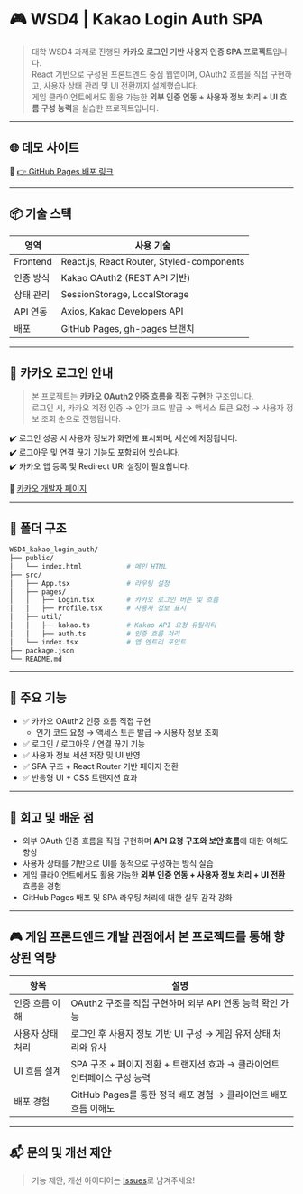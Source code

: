 
# 🎮 WSD4 | Kakao Login Auth SPA

> 대학 WSD4 과제로 진행된 **카카오 로그인 기반 사용자 인증 SPA 프로젝트**입니다.  
> React 기반으로 구성된 프론트엔드 중심 웹앱이며, OAuth2 흐름을 직접 구현하고, 사용자 상태 관리 및 UI 전환까지 설계했습니다.  
> 게임 클라이언트에서도 활용 가능한 **외부 인증 연동 + 사용자 정보 처리 + UI 흐름 구성 능력**을 실습한 프로젝트입니다.

---

## 🌐 데모 사이트

🚀 [👉 GitHub Pages 배포 링크](https://m97j.github.io/WSD4_kakao_login_auth)

---

## 📦 기술 스택

| 영역         | 사용 기술                                      |
|--------------|------------------------------------------------|
| Frontend     | React.js, React Router, Styled-components      |
| 인증 방식    | Kakao OAuth2 (REST API 기반)                   |
| 상태 관리    | SessionStorage, LocalStorage                   |
| API 연동     | Axios, Kakao Developers API                    |
| 배포         | GitHub Pages, gh-pages 브랜치                  |

---

## 🔐 카카오 로그인 안내

> 본 프로젝트는 **카카오 OAuth2 인증 흐름을 직접 구현**한 구조입니다.  
> 로그인 시, 카카오 계정 인증 → 인가 코드 발급 → 액세스 토큰 요청 → 사용자 정보 조회 순으로 진행됩니다.

✔️ 로그인 성공 시 사용자 정보가 화면에 표시되며, 세션에 저장됩니다.  
✔️ 로그아웃 및 연결 끊기 기능도 포함되어 있습니다.  
✔️ 카카오 앱 등록 및 Redirect URI 설정이 필요합니다.

📎 [카카오 개발자 페이지](https://developers.kakao.com/docs/latest/ko/tutorial/login)

---

## 🧩 폴더 구조

```bash
WSD4_kakao_login_auth/
├── public/
│   └── index.html           # 메인 HTML
├── src/
│   ├── App.tsx              # 라우팅 설정
│   ├── pages/
│   │   ├── Login.tsx        # 카카오 로그인 버튼 및 흐름
│   │   ├── Profile.tsx      # 사용자 정보 표시
│   ├── util/
│   │   ├── kakao.ts         # Kakao API 요청 유틸리티
│   │   ├── auth.ts          # 인증 흐름 처리
│   └── index.tsx            # 앱 엔트리 포인트
├── package.json
└── README.md
```

---

## 🚀 주요 기능

- ✅ 카카오 OAuth2 인증 흐름 직접 구현
  - 인가 코드 요청 → 액세스 토큰 발급 → 사용자 정보 조회
- ✅ 로그인 / 로그아웃 / 연결 끊기 기능
- ✅ 사용자 정보 세션 저장 및 UI 반영
- ✅ SPA 구조 + React Router 기반 페이지 전환
- ✅ 반응형 UI + CSS 트랜지션 효과

---

## 📝 회고 및 배운 점

- 외부 OAuth 인증 흐름을 직접 구현하며 **API 요청 구조와 보안 흐름**에 대한 이해도 향상
- 사용자 상태를 기반으로 UI를 동적으로 구성하는 방식 실습
- 게임 클라이언트에서도 활용 가능한 **외부 인증 연동 + 사용자 정보 처리 + UI 전환** 흐름을 경험
- GitHub Pages 배포 및 SPA 라우팅 처리에 대한 실무 감각 강화

---

## 🎮 게임 프론트엔드 개발 관점에서 본 프로젝트를 통해 향상된 역량

| 항목 | 설명 |
|------|------|
| 인증 흐름 이해 | OAuth2 구조를 직접 구현하며 외부 API 연동 능력 확인 가능 |
| 사용자 상태 처리 | 로그인 후 사용자 정보 기반 UI 구성 → 게임 유저 상태 처리와 유사 |
| UI 흐름 설계 | SPA 구조 + 페이지 전환 + 트랜지션 효과 → 클라이언트 인터페이스 구성 능력 |
| 배포 경험 | GitHub Pages를 통한 정적 배포 경험 → 클라이언트 배포 흐름 이해도 |

---

## 📬 문의 및 개선 제안

> 기능 제안, 개선 아이디어는 [Issues](https://github.com/m97j/WSD4_kakao_login_auth/issues)로 남겨주세요!
